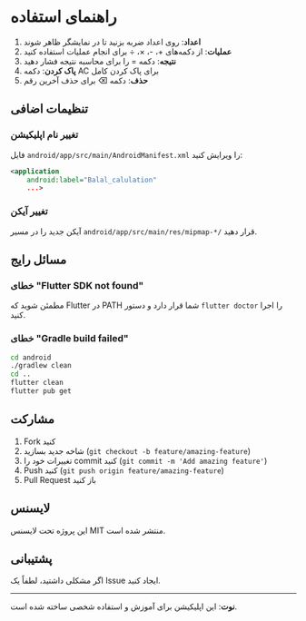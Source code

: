 # راهنمای استفاده

1. **اعداد**: روی اعداد ضربه بزنید تا در نمایشگر ظاهر شوند
2. **عملیات**: از دکمه‌های +، -، ×، ÷ برای انجام عملیات استفاده کنید
3. **نتیجه**: دکمه = را برای محاسبه نتیجه فشار دهید
4. **پاک کردن**: دکمه AC برای پاک کردن کامل
5. **حذف**: دکمه ⌫ برای حذف آخرین رقم

## تنظیمات اضافی

### تغییر نام اپلیکیشن
فایل `android/app/src/main/AndroidManifest.xml` را ویرایش کنید:
```xml
<application
    android:label="Balal_calulation"
    ...>
```

### تغییر آیکن
آیکن جدید را در مسیر `android/app/src/main/res/mipmap-*/` قرار دهید.

## مسائل رایج

### خطای "Flutter SDK not found"
مطمئن شوید که Flutter در PATH شما قرار دارد و دستور `flutter doctor` را اجرا کنید.

### خطای "Gradle build failed"
```bash
cd android
./gradlew clean
cd ..
flutter clean
flutter pub get
```

## مشارکت

1. Fork کنید
2. شاخه جدید بسازید (`git checkout -b feature/amazing-feature`)
3. تغییرات خود را commit کنید (`git commit -m 'Add amazing feature'`)
4. Push کنید (`git push origin feature/amazing-feature`)
5. Pull Request باز کنید

## لایسنس

این پروژه تحت لایسنس MIT منتشر شده است.

## پشتیبانی

اگر مشکلی داشتید، لطفاً یک Issue ایجاد کنید.

---

**نوت**: این اپلیکیشن برای آموزش و استفاده شخصی ساخته شده است.
